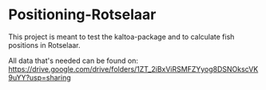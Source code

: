 # Positioning-Rotselaar
This project is meant to test the kaltoa-package and to calculate fish positions in Rotselaar. 

All data that's needed can be found on: https://drive.google.com/drive/folders/1ZT_2iBxViRSMFZYyog8DSNOkscVK9uYY?usp=sharing

